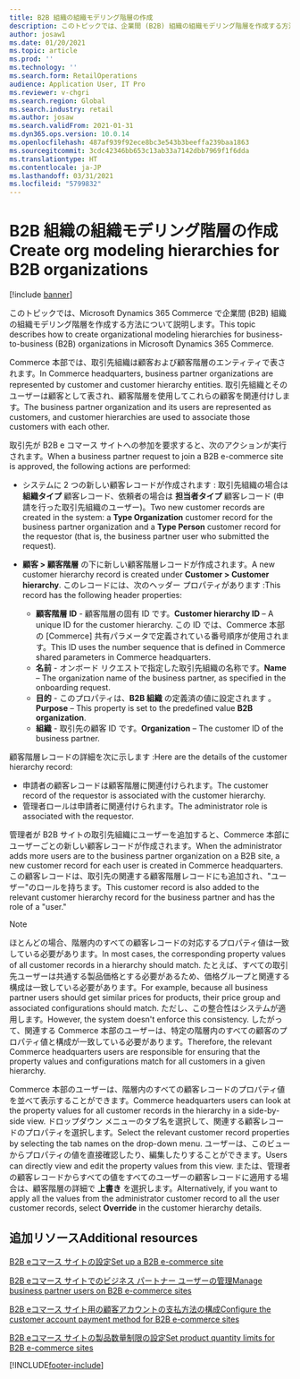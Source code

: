 ```yaml
---
title: B2B 組織の組織モデリング階層の作成
description: このトピックでは、企業間 (B2B) 組織の組織モデリング階層を作成する方法について説明します。
author: josaw1
ms.date: 01/20/2021
ms.topic: article
ms.prod: ''
ms.technology: ''
ms.search.form: RetailOperations
audience: Application User, IT Pro
ms.reviewer: v-chgri
ms.search.region: Global
ms.search.industry: retail
ms.author: josaw
ms.search.validFrom: 2021-01-31
ms.dyn365.ops.version: 10.0.14
ms.openlocfilehash: 487af939f92ece8bc3e543b3beeffa239baa1863
ms.sourcegitcommit: 3cdc42346bb653c13ab33a7142dbb7969f1f6dda
ms.translationtype: HT
ms.contentlocale: ja-JP
ms.lasthandoff: 03/31/2021
ms.locfileid: "5799832"
---
```

# <a name="create-org-modeling-hierarchies-for-b2b-organizations"></a><span data-ttu-id="773d9-103">B2B 組織の組織モデリング階層の作成</span><span class="sxs-lookup"><span data-stu-id="773d9-103">Create org modeling hierarchies for B2B organizations</span></span>

[!include [banner](../../includes/banner.md)]

<span data-ttu-id="773d9-104">このトピックでは、Microsoft Dynamics 365 Commerce で企業間 (B2B) 組織の組織モデリング階層を作成する方法について説明します。</span><span class="sxs-lookup"><span data-stu-id="773d9-104">This topic describes how to create organizational modeling hierarchies for business-to-business (B2B) organizations in Microsoft Dynamics 365 Commerce.</span></span>

<span data-ttu-id="773d9-105">Commerce 本部では、取引先組織は顧客および顧客階層のエンティティで表されます。</span><span class="sxs-lookup"><span data-stu-id="773d9-105">In Commerce headquarters, business partner organizations are represented by customer and customer hierarchy entities.</span></span> <span data-ttu-id="773d9-106">取引先組織とそのユーザーは顧客として表され、顧客階層を使用してこれらの顧客を関連付けします。</span><span class="sxs-lookup"><span data-stu-id="773d9-106">The business partner organization and its users are represented as customers, and customer hierarchies are used to associate those customers with each other.</span></span>

<span data-ttu-id="773d9-107">取引先が B2B e コマース サイトへの参加を要求すると、次のアクションが実行されます。</span><span class="sxs-lookup"><span data-stu-id="773d9-107">When a business partner request to join a B2B e-commerce site is approved, the following actions are performed:</span></span>

- <span data-ttu-id="773d9-108">システムに 2 つの新しい顧客レコードが作成されます : 取引先組織の場合は **組織タイプ** 顧客レコード、依頼者の場合は **担当者タイプ** 顧客レコード (申請を行った取引先組織のユーザー)。</span><span class="sxs-lookup"><span data-stu-id="773d9-108">Two new customer records are created in the system: a **Type Organization** customer record for the business partner organization and a **Type Person** customer record for the requestor (that is, the business partner user who submitted the request).</span></span>
- <span data-ttu-id="773d9-109">**顧客 \> 顧客階層** の下に新しい顧客階層レコードが作成されます。</span><span class="sxs-lookup"><span data-stu-id="773d9-109">A new customer hierarchy record is created under **Customer \> Customer hierarchy**.</span></span> <span data-ttu-id="773d9-110">このレコードには、次のヘッダー プロパティがあります :</span><span class="sxs-lookup"><span data-stu-id="773d9-110">This record has the following header properties:</span></span>

    - <span data-ttu-id="773d9-111">**顧客階層 ID** - 顧客階層の固有 ID です。</span><span class="sxs-lookup"><span data-stu-id="773d9-111">**Customer hierarchy ID** – A unique ID for the customer hierarchy.</span></span> <span data-ttu-id="773d9-112">この ID では、Commerce 本部の [Commerce] 共有パラメータで定義されている番号順序が使用されます。</span><span class="sxs-lookup"><span data-stu-id="773d9-112">This ID uses the number sequence that is defined in Commerce shared parameters in Commerce headquarters.</span></span>
    - <span data-ttu-id="773d9-113">**名前** - オンボード リクエストで指定した取引先組織の名称です。</span><span class="sxs-lookup"><span data-stu-id="773d9-113">**Name** – The organization name of the business partner, as specified in the onboarding request.</span></span>
    - <span data-ttu-id="773d9-114">**目的** - このプロパティは、**B2B 組織** の定義済の値に設定されます 。</span><span class="sxs-lookup"><span data-stu-id="773d9-114">**Purpose** – This property is set to the predefined value **B2B organization**.</span></span>
    - <span data-ttu-id="773d9-115">**組織** - 取引先の顧客 ID です。</span><span class="sxs-lookup"><span data-stu-id="773d9-115">**Organization** – The customer ID of the business partner.</span></span>

<span data-ttu-id="773d9-116">顧客階層レコードの詳細を次に示します :</span><span class="sxs-lookup"><span data-stu-id="773d9-116">Here are the details of the customer hierarchy record:</span></span>

- <span data-ttu-id="773d9-117">申請者の顧客レコードは顧客階層に関連付けられます。</span><span class="sxs-lookup"><span data-stu-id="773d9-117">The customer record of the requestor is associated with the customer hierarchy.</span></span>
- <span data-ttu-id="773d9-118">管理者ロールは申請者に関連付けられます。</span><span class="sxs-lookup"><span data-stu-id="773d9-118">The administrator role is associated with the requestor.</span></span>

<span data-ttu-id="773d9-119">管理者が B2B サイトの取引先組織にユーザーを追加すると、Commerce 本部にユーザーごとの新しい顧客レコードが作成されます。</span><span class="sxs-lookup"><span data-stu-id="773d9-119">When the administrator adds more users are to the business partner organization on a B2B site, a new customer record for each user is created in Commerce headquarters.</span></span> <span data-ttu-id="773d9-120">この顧客レコードは、取引先の関連する顧客階層レコードにも追加され、"ユーザー"のロールを持ちます。</span><span class="sxs-lookup"><span data-stu-id="773d9-120">This customer record is also added to the relevant customer hierarchy record for the business partner and has the role of a "user."</span></span>

> [!NOTE]
> <span data-ttu-id="773d9-121">ほとんどの場合、階層内のすべての顧客レコードの対応するプロパティ値は一致している必要があります。</span><span class="sxs-lookup"><span data-stu-id="773d9-121">In most cases, the corresponding property values of all customer records in a hierarchy should match.</span></span> <span data-ttu-id="773d9-122">たとえば、すべての取引先ユーザーは共通する製品価格とする必要があるため、価格グループと関連する構成は一致している必要があります。</span><span class="sxs-lookup"><span data-stu-id="773d9-122">For example, because all business partner users should get similar prices for products, their price group and associated configurations should match.</span></span> <span data-ttu-id="773d9-123">ただし、この整合性はシステムが適用します。</span><span class="sxs-lookup"><span data-stu-id="773d9-123">However, the system doesn't enforce this consistency.</span></span> <span data-ttu-id="773d9-124">したがって、関連する Commerce 本部のユーザーは、特定の階層内のすべての顧客のプロパティ値と構成が一致している必要があります。</span><span class="sxs-lookup"><span data-stu-id="773d9-124">Therefore, the relevant Commerce headquarters users are responsible for ensuring that the property values and configurations match for all customers in a given hierarchy.</span></span>

<span data-ttu-id="773d9-125">Commerce 本部のユーザーは、階層内のすべての顧客レコードのプロパティ値を並べて表示することができます。</span><span class="sxs-lookup"><span data-stu-id="773d9-125">Commerce headquarters users can look at the property values for all customer records in the hierarchy in a side-by-side view.</span></span> <span data-ttu-id="773d9-126">ドロップダウン メニューのタブ名を選択して、関連する顧客レコードのプロパティを選択します。</span><span class="sxs-lookup"><span data-stu-id="773d9-126">Select the relevant customer record properties by selecting the tab names on the drop-down menu.</span></span> <span data-ttu-id="773d9-127">ユーザーは、このビューからプロパティの値を直接確認したり、編集したりすることができます。</span><span class="sxs-lookup"><span data-stu-id="773d9-127">Users can directly view and edit the property values from this view.</span></span> <span data-ttu-id="773d9-128">または、管理者の顧客レコードからすべての値をすべてのユーザーの顧客レコードに適用する場合は、顧客階層の詳細で **上書き** を選択します。</span><span class="sxs-lookup"><span data-stu-id="773d9-128">Alternatively, if you want to apply all the values from the administrator customer record to all the user customer records, select **Override** in the customer hierarchy details.</span></span>

## <a name="additional-resources"></a><span data-ttu-id="773d9-129">追加リソース</span><span class="sxs-lookup"><span data-stu-id="773d9-129">Additional resources</span></span>

[<span data-ttu-id="773d9-130">B2B eコマース サイトの設定</span><span class="sxs-lookup"><span data-stu-id="773d9-130">Set up a B2B e-commerce site</span></span>](set-up-b2b-site.md)

[<span data-ttu-id="773d9-131">B2B eコマース サイトでのビジネス パートナー ユーザーの管理</span><span class="sxs-lookup"><span data-stu-id="773d9-131">Manage business partner users on B2B e-commerce sites</span></span>](manage-b2b-users.md)

[<span data-ttu-id="773d9-132">B2B eコマース サイト用の顧客アカウントの支払方法の構成</span><span class="sxs-lookup"><span data-stu-id="773d9-132">Configure the customer account payment method for B2B e-commerce sites</span></span>](payment-method.md)

[<span data-ttu-id="773d9-133">B2B eコマース サイトの製品数量制限の設定</span><span class="sxs-lookup"><span data-stu-id="773d9-133">Set product quantity limits for B2B e-commerce sites</span></span>](quantity-limits.md)


[!INCLUDE[footer-include](../../includes/footer-banner.md)]